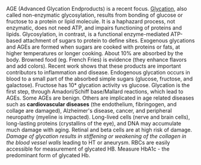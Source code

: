 AGE (Advanced Glycation Endproducts) is a recent focus. [Glycation](https://en.wikipedia.org/wiki/Glycation), also called non-enzymatic glycosylation, results from bonding of glucose or fructose to a protein or lipid molecule. It is a haphazard process, not enzymatic, does not need ATP, and impairs functioning of proteins and lipids. Glycosylation, in contrast, is a functional enzyme-mediated ATP-based attachment of sugars to protein to define sites. Exogenous glycations and AGEs are formed when sugars are cooked with  proteins or fats, at higher temperatures or longer cooking. About 10% are absorbed by the body. Browned food (eg. French Fries) is evidence (they enhance flavors and add colors). Recent work shows that these products are important contributors to inflammation and disease. Endogenous glycation occurs in blood to a small part of the absorbed simple sugars (glucose, fructose, and galactose). Fructose has 10* glycation activity vs glucose. Glycation is the first step, through Amadori/Schiff base/Mallard reactions, which lead to AGEs. Some AGEs are benign. Others are implicated in age related diseases such as **cardiovascular diseases** (the endothelium, fibringogen, and collage are damaged), Alzheimer's disease, cancer, and peripheral neuropathy (myeline is impacted). Long-lived cells (nerve and brain cells), long-lasting proteins (crystallins of the eye), and DNA may accumulate much damage with aging. Retinal and beta cells are at high risk of damage. *Damage of glycation results in stiffening or weakening of the collagen in the blood vessel walls* leading to HT or aneurysm. RBCs are easily accessible for measurement of glycated HB. Measure HbA1c - the predominant form of glycated Hb. 

